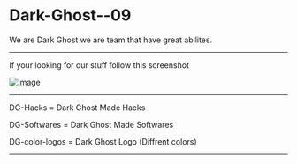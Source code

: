 # Dark-Ghost--09
We are Dark Ghost we are team that have great abilites.

-------------------------------------------------------------------------------------------------------------------------------------------------------------------------

If your looking for our stuff follow this screenshot


![image](https://user-images.githubusercontent.com/78670245/115052957-8ea9fa80-9eac-11eb-8330-8b7d3bb0c982.png)


-------------------------------------------------------------------------------------------------------------------------------------------------------------------------

DG-Hacks = Dark Ghost Made Hacks

DG-Softwares = Dark Ghost Made Softwares

DG-color-logos = Dark Ghost Logo (Diffrent colors)

-------------------------------------------------------------------------------------------------------------------------------------------------------------------------
